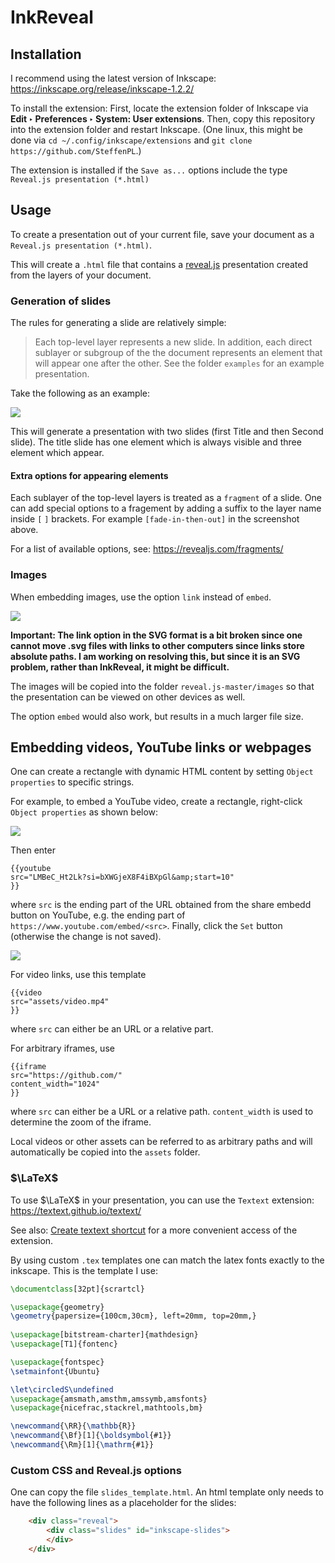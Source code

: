 # InkReveal

## Installation

I recommend using the latest version of Inkscape: https://inkscape.org/release/inkscape-1.2.2/

To install the extension:
First, locate the extension folder of Inkscape via **Edit ‣ Preferences ‣ System: User extensions**.
Then, copy this repository into the extension folder and restart Inkscape.
(One linux, this might be done via `cd ~/.config/inkscape/extensions` and `git clone https://github.com/SteffenPL`.)

The extension is installed if the `Save as...` options include the type `Reveal.js presentation (*.html)`

## Usage

To create a presentation out of your current file, save your document as a `Reveal.js presentation (*.html)`.

This will create a `.html` file that contains a [reveal.js](https://revealjs.com/) presentation created from the layers of your document.

### Generation of slides

The rules for generating a slide are relatively simple:
> Each top-level layer represents a new slide. In addition, each direct sublayer or subgroup of the 
> the document represents an element that will appear one after the other. See the folder `examples` for an example presentation.

Take the following as an example:

![](layers.png)

This will generate a presentation with two slides (first Title and then Second slide). The title slide has one element which is always visible and three element which appear.

#### Extra options for appearing elements

Each sublayer of the top-level layers is treated as a `fragment` of a slide.
One can add special options to a fragement by adding a suffix to the layer name
inside `[` `]` brackets. For example `[fade-in-then-out]` in the screenshot above.

For a list of available options, see: https://revealjs.com/fragments/

### Images

When embedding images, use the option `link` instead of `embed`.

![](import_images.png)

**Important: The link option in the SVG format is a bit broken since one cannot move .svg files with links to other computers since links store absolute paths.
I am working on resolving this, but since it is an SVG problem, rather than InkReveal, it might be difficult.** 

The images will be copied into the folder `reveal.js-master/images` so that the presentation can be viewed on other devices as well.

The option `embed` would also work, but results in a much larger file size.

## Embedding videos, YouTube links or webpages

One can create a rectangle with dynamic HTML content by setting `Object properties` to specific strings. 

For example, to embed a YouTube video, create a rectangle, right-click `Object properties` as shown below: 

![](obj.png)

Then enter 
```
{{youtube
src="LMBeC_Ht2Lk?si=bXWGjeX8F4iBXpGl&amp;start=10"
}}
```
where `src` is the ending part of the URL obtained from the share embedd button on YouTube, e.g. the ending part of `https://www.youtube.com/embed/<src>`.
Finally, click the `Set` button (otherwise the change is not saved).

![](set.png)

For video links, use this template
```
{{video
src="assets/video.mp4"
}}
```
where `src` can either be an URL or a relative part.

For arbitrary iframes, use 
```
{{iframe
src="https://github.com/"
content_width="1024"
}}
```
where `src` can either be a URL or a relative path. `content_width` is used to determine the zoom of the iframe.

Local videos or other assets can be referred to as arbitrary paths and will automatically be copied into the `assets` folder.


### $\LaTeX$ 

To use $\LaTeX$ in your presentation, you can use the `Textext` extension: https://textext.github.io/textext/

See also: [Create textext shortcut](https://textext.github.io/textext/usage/faq.html?highlight=shortcut#defining-keyboard-shortcut-for-opening-textext-dialog) for a more convenient access of the extension.

By using custom `.tex` templates one can match the latex fonts exactly to the inkscape. This is the template I use:
```latex
\documentclass[32pt]{scrartcl}

\usepackage{geometry}
\geometry{papersize={100cm,30cm}, left=20mm, top=20mm,}
 
\usepackage[bitstream-charter]{mathdesign}
\usepackage[T1]{fontenc}

\usepackage{fontspec}
\setmainfont{Ubuntu}

\let\circledS\undefined
\usepackage{amsmath,amsthm,amssymb,amsfonts}
\usepackage{nicefrac,stackrel,mathtools,bm}

\newcommand{\RR}{\mathbb{R}}
\newcommand{\Bf}[1]{\boldsymbol{#1}}
\newcommand{\Rm}[1]{\mathrm{#1}}
```

### Custom CSS and Reveal.js options

One can copy the file `slides_template.html`. An html template
only needs to have the following lines as a placeholder for the slides:
```html
    <div class="reveal">
        <div class="slides" id="inkscape-slides">				
        </div>
    </div>
```
